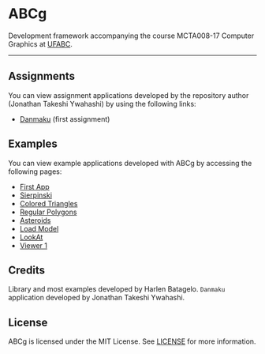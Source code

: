 # ABCg

Development framework accompanying the course MCTA008-17 Computer Graphics at [UFABC](https://www.ufabc.edu.br/).

----

## Assignments

You can view assignment applications developed by the repository author (Jonathan Takeshi Ywahashi) by using the following links:

- [Danmaku](examples/danmaku) (first assignment)

## Examples

You can view example applications developed with ABCg by accessing the following pages:

- [First App](https://hirusora.github.io/abcg/firstapp)
- [Sierpinski](https://hirusora.github.io/abcg/sierpinski)
- [Colored Triangles](https://hirusora.github.io/abcg/coloredtriangles)
- [Regular Polygons](https://hirusora.github.io/abcg/regularpolygons)
- [Asteroids](https://hirusora.github.io/abcg/asteroids)
- [Load Model](https://hirusora.github.io/abcg/loadmodel)
- [LookAt](https://hirusora.github.io/abcg/lookat)
- [Viewer 1](https://hirusora.github.io/abcg/viewer1)

## Credits

Library and most examples developed by Harlen Batagelo.
`Danmaku` application developed by Jonathan Takeshi Ywahashi.

## License

ABCg is licensed under the MIT License. See [LICENSE](https://github.com/hbatagelo/abcg/blob/main/LICENSE) for more information.
